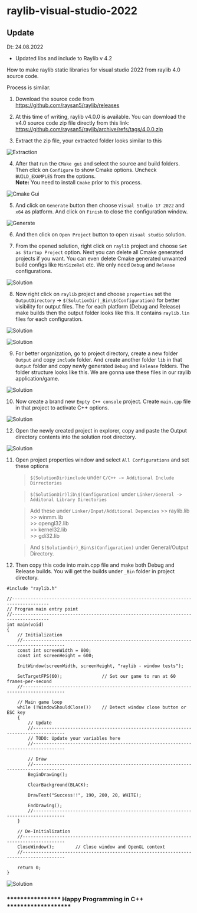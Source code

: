 # raylib-visual-studio-2022
## Update ##
Dt: 24.08.2022
- Updated libs and include to Raylib v 4.2

How to make raylib static libraries for visual studio 2022 from raylib 4.0 source code.

 Process is similar.

1. Download the source code from https://github.com/raysan5/raylib/releases

2. At this time of writing, raylib v4.0.0 is available. You can download the v4.0 source code zip file directly from this link: https://github.com/raysan5/raylib/archive/refs/tags/4.0.0.zip

3. Extract the zip file, your extracted folder looks similar to this

![Extraction](/images/s01-extraction.png)

4. After that run the `CMake gui` and select the source and build folders. Then click on `Configure` to show Cmake options. Uncheck `BUILD_EXAMPLES` from the options. <br/>
<b>Note:</b> You need to install `Cmake` prior to this process.

![Cmake Gui](/images/s02-cmake.png)

5. And click on `Generate` button then choose `Visual Studio 17 2022` and `x64` as platform. And click on `Finish` to close the configuration window.

![Generate](/images/s03-config.png)

6. And then click on `Open Project` button to open `Visual studio` solution. 

7. From the opened solution, right click on `raylib` project and choose `Set as Startup Project` option. Next you can delete all Cmake generated projects if you want. You can even delete Cmake generated unwanted build configs like `MinSizeRel` etc. We only need `Debug` and `Release` configurations.

![Solution](/images/s04-solution.png)

8. Now right click on `raylib` project and choose `properties` set the `OutputDirectory` -> `$(SolutionDir)_Bin\$(Configuration)` for better visibility for output files. The for each platform (Debug and Release) make builds then the output folder looks like this. It contains `raylib.lin` files for each configuration.

![Solution](/images/s05-properties.png)

![Solution](/images/s06-build.png)

9. For better organization, go to project directory, create a new folder `Output` and copy `include` folder. And create another folder `lib` in that `Output` folder and copy newly generated `Debug` and `Release` folders. The folder structure looks like this. We are gonna use these files in our raylib application/game.

![Solution](/images/s07-output.png)

10. Now create a brand new `Empty C++ console` project. Create `main.cpp` file in that project to activate C++ options.

![Solution](/images/s08-empty.png)

12. Open the newly created project in explorer, copy and paste the Output directory contents into the solution root directory.

![Solution](/images/s09-copy.png)

11. Open project properties window and select `All Configurations` and set these options

    > `$(SolutionDir)include` under `C/C++ -> Additional Include Dirrectories`<br/>

    > `$(SolutionDir)lib\$(Configuration)` under `Linker/General -> Additonal Library Directories`<br/>

    > Add these under `Linker/Input/Additional Depencies`
        >> raylib.lib <br/>
        >> winmm.lib <br/>
        >> opengl32.lib <br/>
        >> kernel32.lib <br/>
        >> gdi32.lib <br/>

    > And `$(SolutionDir)_Bin\$(Configuration)` under General/Output Directory.




12. Then copy this code into main.cpp file and make both Debug and Release builds. You will get the builds under
`_Bin` folder in project directory.

```
#include "raylib.h"

//------------------------------------------------------------------------------------
// Program main entry point
//------------------------------------------------------------------------------------
int main(void)
{
    // Initialization
    //--------------------------------------------------------------------------------------
    const int screenWidth = 800;
    const int screenHeight = 600;

    InitWindow(screenWidth, screenHeight, "raylib - window tests");

    SetTargetFPS(60);               // Set our game to run at 60 frames-per-second
    //--------------------------------------------------------------------------------------

    // Main game loop
    while (!WindowShouldClose())    // Detect window close button or ESC key
    {
        // Update
        //----------------------------------------------------------------------------------
        // TODO: Update your variables here
        //----------------------------------------------------------------------------------

        // Draw
        //----------------------------------------------------------------------------------
        BeginDrawing();

        ClearBackground(BLACK);

        DrawText("Success!!", 190, 200, 20, WHITE);

        EndDrawing();
        //----------------------------------------------------------------------------------
    }

    // De-Initialization
    //--------------------------------------------------------------------------------------
    CloseWindow();        // Close window and OpenGL context
    //--------------------------------------------------------------------------------------

    return 0;
}
```



![Solution](/images/s10-final.png)


### **************** Happy Programming in C++ *******************

